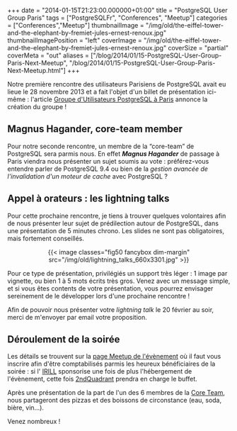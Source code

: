 +++
date = "2014-01-15T21:23:00.000000+01:00"
title = "PostgreSQL User Group Paris"
tags = ["PostgreSQLFr", "Conferences", "Meetup"]
categories = ["Conferences","Meetup"]
thumbnailImage = "/img/old/the-eiffel-tower-and-the-elephant-by-fremiet-jules-ernest-renoux.jpg"
thumbnailImagePosition = "left"
coverImage = "/img/old/the-eiffel-tower-and-the-elephant-by-fremiet-jules-ernest-renoux.jpg"
coverSize = "partial"
coverMeta = "out"
aliases = ["/blog/2014/01/15-PostgreSQL-User-Group-Paris-Next-Meetup",
           "/blog/2014/01/15-PostgreSQL-User-Group-Paris-Next-Meetup.html"]
+++

Notre première rencontre des utilisateurs Parisiens de PostgreSQL avait eu
lieue le 28 novembre 2013 et a fait l'objet d'un billet de présentation
ici-même : l'article 
[Groupe d'Utilisateurs PostgreSQL à Paris](/blog/2013/11/22-PostgreSQL-User-Group-Paris) annonce la
création du groupe !


## Magnus Hagander, core-team member

Pour notre seconde rencontre, un membre de la “core-team” de PostgreSQL sera
parmis nous. En effet 
***Magnus Hagander*** de passage à Paris viendra nous
présenter un sujet soumis au vote : préférez-vous entendre parler de
PostgreSQL 9.4 ou bien de la 
*gestion avancée de l'invalidation d'un moteur
de cache* avec PostgreSQL ?


## Appel à orateurs : les lightning talks

Pour cette prochaine rencontre, je tiens à trouver quelques volontaires afin
de nous présenter leur sujet de prédilection autour de PostgreSQL, dans une
présentation de 5 minutes chrono. Les slides ne sont pas obligatoires, mais
fortement conseillés.

<center>
{{< image classes="fig50 fancybox dim-margin" src="/img/old/lightning_talks_660x3301.jpg" >}}
</center>

Pour ce type de présentation, privilégiés un support très léger : 1 image
par vignette, ou bien 1 à 5 mots écrits très gros. Venez avec un message
simple, et si vous êtes contents de votre présentation, vous pourrez
envisager sereinement de le développer lors d'une prochaine rencontre !

Afin de pouvoir nous présenter votre 
*lightning talk* le 20 février au soir,
merci de m'envoyer par email votre proposition.


## Déroulement de la soirée

Les détails se trouvent sur la 
[page Meetup de l'évènement](http://www.meetup.com/PostgreSQL-User-Group-Paris/events/160756842/) où il faut vous
inscrire afin d'être comptabilisés parmis les heureux bénéficiaires de la
soirée : si l'
[IRILL](http://www.irill.org/) sponsorise une fois de plus l'hébergement de
l'évènement, cette fois 
[2ndQuadrant](http://2ndquadrant.fr/) prendra en charge le buffet.

Après une présentation de la part de l'un des 6 membres de la 
[Core Team](http://www.postgresql.org/community/contributors/),
nous partageront des pizzas et des boissons de circonstance (eau, soda,
bière, vin…).

Venez nombreux !
